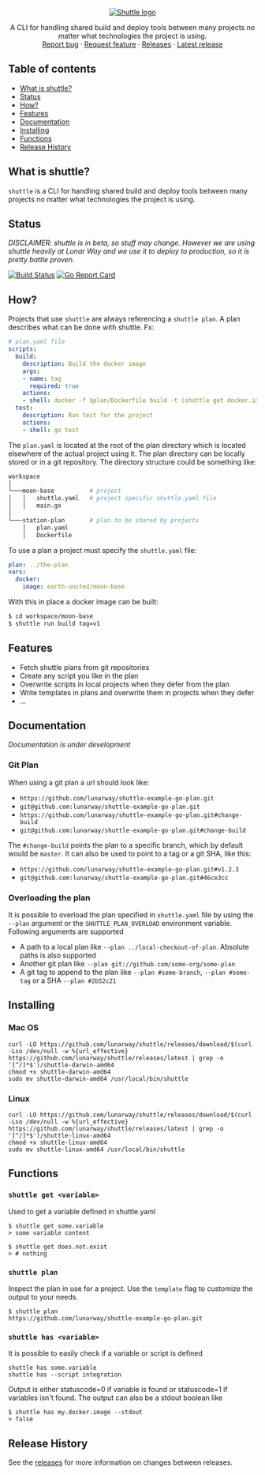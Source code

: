 <p align="center">
  <a href="https://github.com/lunarway/shuttle">
    <img src="docs/logo.png" alt="Shuttle logo">
  </a>

  <p align="center">
    A CLI for handling shared build and deploy tools between many projects no matter what technologies the project is using.
    <br>
    <a href="https://github.com/lunarway/shuttle/issues/new?template=bug.md">Report bug</a>
    ·
    <a href="https://github.com/lunarway/shuttle/issues/new?template=feature.md&labels=feature">Request feature</a>
    ·
    <a href="https://github.com/lunarway/shuttle/releases">Releases</a>
    ·
    <a href="https://github.com/lunarway/shuttle/releases/latest">Latest release</a>
  </p>
</p>

## Table of contents
- [What is shuttle?](#what-is-shuttle)
- [Status](#status)
- [How?](#how)
- [Features](#features)
- [Documentation](#documentation)
- [Installing](#installing)
- [Functions](#functions)
- [Release History](#release-history)

## What is shuttle?
`shuttle` is a CLI for handling shared build and deploy tools between many projects no matter what technologies the project is using.

## Status
*DISCLAIMER: shuttle is in beta, so stuff may change. However we are using shuttle heavily at Lunar Way and we use it to deploy to production, so it is pretty battle proven.*

[![Build Status](https://travis-ci.com/lunarway/shuttle.svg?branch=master)](https://travis-ci.com/lunarway/shuttle) [![Go Report Card](https://goreportcard.com/badge/github.com/lunarway/shuttle)](https://goreportcard.com/report/github.com/lunarway/shuttle)

## How?

Projects that use `shuttle` are always referencing a `shuttle plan`. A plan describes what can be done with shuttle. Fx:

```yaml
# plan.yaml file
scripts:
  build:
    description: Build the docker image
    args:
    - name: tag
      required: true
    actions:
    - shell: docker -f $plan/Dockerfile build -t (shuttle get docker.image):$tag
  test:
    description: Run test for the project
    actions:
    - shell: go test
```

The `plan.yaml` is located at the root of the plan directory which is located elsewhere of the actual project using it. The plan directory can be locally stored or in a git repository. The directory structure could be something like:

```sh
workspace
│
└───moon-base          # project
│   │   shuttle.yaml   # project specific shuttle.yaml file
│   │   main.go
│
└───station-plan       # plan to be shared by projects
    │   plan.yaml
    │   Dockerfile
```

To use a plan a project must specify the `shuttle.yaml` file:

```yaml
plan: ../the-plan
vars:
  docker:
    image: earth-united/moon-base
```

With this in place a docker image can be built:

```sh
$ cd workspace/moon-base
$ shuttle run build tag=v1
```

## Features
* Fetch shuttle plans from git repositories
* Create any script you like in the plan
* Overwrite scripts in local projects when they defer from the plan
* Write templates in plans and overwrite them in projects when they defer
* ...

## Documentation
*Documentation is under development*

### Git Plan
When using a git plan a url should look like:

* `https://github.com/lunarway/shuttle-example-go-plan.git`
* `git@github.com:lunarway/shuttle-example-go-plan.git`
* `https://github.com/lunarway/shuttle-example-go-plan.git#change-build`
* `git@github.com:lunarway/shuttle-example-go-plan.git#change-build`

The `#change-build` points the plan to a specific branch, which by default would be `master`.
It can also be used to point to a tag or a git SHA, like this:

* `https://github.com/lunarway/shuttle-example-go-plan.git#v1.2.3`
* `git@github.com:lunarway/shuttle-example-go-plan.git#46ce3cc`

### Overloading the plan
It is possible to overload the plan specified in `shuttle.yaml` file by using the `--plan` argument
or the `SHUTTLE_PLAN_OVERLOAD` environment variable. Following arguments are supported

* A path to a local plan like `--plan ../local-checkout-of-plan`. Absolute paths is also supported
* Another git plan like `--plan git://github.com/some-org/some-plan`
* A git tag to append to the plan like `--plan #some-branch`, `--plan #some-tag` or a SHA `--plan #2b52c21`

## Installing

### Mac OS

```console
curl -LO https://github.com/lunarway/shuttle/releases/download/$(curl -Lso /dev/null -w %{url_effective} https://github.com/lunarway/shuttle/releases/latest | grep -o '[^/]*$')/shuttle-darwin-amd64
chmod +x shuttle-darwin-amd64
sudo mv shuttle-darwin-amd64 /usr/local/bin/shuttle
```

### Linux

```console
curl -LO https://github.com/lunarway/shuttle/releases/download/$(curl -Lso /dev/null -w %{url_effective} https://github.com/lunarway/shuttle/releases/latest | grep -o '[^/]*$')/shuttle-linux-amd64
chmod +x shuttle-linux-amd64
sudo mv shuttle-linux-amd64 /usr/local/bin/shuttle
```

## Functions

### `shuttle get <variable>`
Used to get a variable defined in shuttle.yaml

```console
$ shuttle get some.variable
> some variable content

$ shuttle get does.not.exist
> # nothing
```

### `shuttle plan`
Inspect the plan in use for a project.
Use the `template` flag to customize the output to your needs.

```console
$ shuttle plan
https://github.com/lunarway/shuttle-example-go-plan.git
```

### `shuttle has <variable>`
It is possible to easily check if a variable or script is defined
```console
shuttle has some.variable
shuttle has --script integration
```

Output is either statuscode=0 if variable is found or statuscode=1 if variables isn't found. The output can also be a stdout boolean like

```console
$ shuttle has my.docker.image --stdout
> false
```


## Release History

See the [releases](https://github.com/lunarway/shuttle/releases) for more
information on changes between releases.
